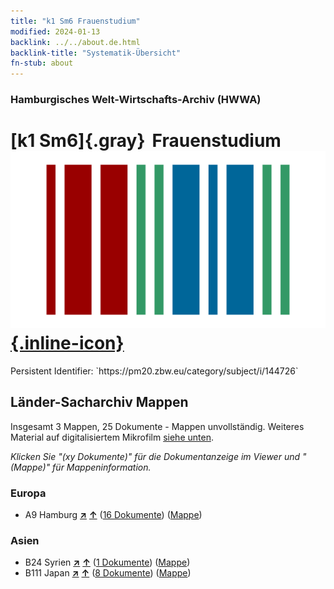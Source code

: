 ```yaml
---
title: "k1 Sm6 Frauenstudium"
modified: 2024-01-13
backlink: ../../about.de.html
backlink-title: "Systematik-Übersicht"
fn-stub: about
---
```


### Hamburgisches Welt-Wirtschafts-Archiv (HWWA)

# [k1 Sm6]{.gray}&#8201; Frauenstudium &#160; [![Wikidata](/images/Wikidata-logo.svg "Wikidata"){.inline-icon}](http://www.wikidata.org/entity/Q104700177)

<div class="hint">Persistent Identifier: `https://pm20.zbw.eu/category/subject/i/144726`</div>







## Länder-Sacharchiv Mappen






Insgesamt 3 Mappen, 25 Dokumente - Mappen unvollständig. Weiteres Material auf digitalisiertem Mikrofilm [siehe unten](#filmsections).

_Klicken Sie "(xy Dokumente)" für die Dokumentanzeige im Viewer und "(Mappe)" für Mappeninformation._




### Europa

- A9 Hamburg [**&nearr;**](../../../geo/i/140905/about.de.html "Hamburg (alle Mappen)") [**&uarr;**](../../../geo/about.de.html#A9 "Ländersystematik") (<a href="https://pm20.zbw.eu/iiifview/folder/sh/140905,144726" title="über: Hamburg : Frauenstudium" target="_blank">16 Dokumente</a>) ([Mappe](../../../../folder/sh/1409xx/140905/1447xx/144726/about.de.html))

### Asien

- B24 Syrien [**&nearr;**](../../../geo/i/141114/about.de.html "Syrien (alle Mappen)") [**&uarr;**](../../../geo/about.de.html#B24 "Ländersystematik") (<a href="https://pm20.zbw.eu/iiifview/folder/sh/141114,144726" title="über: Syrien : Frauenstudium" target="_blank">1 Dokumente</a>) ([Mappe](../../../../folder/sh/1411xx/141114/1447xx/144726/about.de.html))
- B111 Japan [**&nearr;**](../../../geo/i/141272/about.de.html "Japan (alle Mappen)") [**&uarr;**](../../../geo/about.de.html#B111 "Ländersystematik") (<a href="https://pm20.zbw.eu/iiifview/folder/sh/141272,144726" title="über: Japan : Frauenstudium" target="_blank">8 Dokumente</a>) ([Mappe](../../../../folder/sh/1412xx/141272/1447xx/144726/about.de.html))



<a id="filmsections" />













